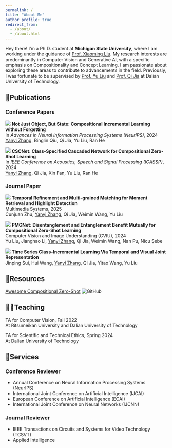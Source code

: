 ```yaml
---
permalink: /
title: "About Me"
author_profile: true
redirect_from: 
  - /about/
  - /about.html
---
```


Hey there! I’m a Ph.D. student at **Michigan State University**, where I am working under the guidance of [Prof. Xiaoming Liu](https://www.cse.msu.edu/~liuxm/index2.html).  My research interests are predominantly in Computer Vision and Generative AI, with a specific emphasis on Compositionality and Concept Learning. I am passionate about exploring these areas to contribute to advancements in the field. Previously, I was fortunate to be supervised by [Prof. Yu Liu](https://liuyudut.github.io) and [Prof. Qi Jia](http://faculty.dlut.edu.cn/guqi/zh_CN/index.htm) at Dalian University of Technology.

## 📖Publications

### Conference Papers

<img src="https://img.shields.io/badge/NeurIPS-2024-blue?style=flat-square"> **Not Just Object, But State: Compositional Incremental Learning without Forgetting**<br>
In *Advances in Neural Information Processing Systems (NeurIPS)*, 2024<br>
<u>Yanyi Zhang</u>, Binglin Qiu, Qi Jia, Yu Liu, Ran He

<img src="https://img.shields.io/badge/ICASSP-2024-blue?style=flat-square"> **CSCNet: Class-Specified Cascaded Network for Compositional Zero-Shot Learning**<br>
In *IEEE Conference on Acoustics, Speech and Signal Processing (ICASSP)*, 2024<br>
<u>Yanyi Zhang</u>, Qi Jia, Xin Fan, Yu Liu, Ran He

### Journal Paper

<img src="https://img.shields.io/badge/MMS-2025-54b345?style=flat-square"> **Temporal Refinement and Multi-grained Matching for Moment Retrieval and Highlight Detection**<br>
Multimedia Systems, 2025<br>
Cunjuan Zhu, <u>Yanyi Zhang</u>, Qi Jia, Weimin Wang, Yu Liu

<img src="https://img.shields.io/badge/CVIU-2024-54b345?style=flat-square"> **PMGNet: Disentanglement and Entanglement Benefit Mutually for Compositional Zero-Shot Learning**<br>
Computer Vision and Image Understanding (CVIU), 2024<br>
Yu Liu, Jianghao Li, <u>Yanyi Zhang</u>, Qi Jia, Weimin Wang, Nan Pu, Nicu Sebe

<img src="https://img.shields.io/badge/Under Review-54b345?style=flat-square"> **Time Series Class-Incremental Learning Via Temporal and Visual Joint Representation**<br>
Jinping Sui, Hui Wang, <u>Yanyi Zhang</u>, Qi Jia, Yitao Wang, Yu Liu


## 📄Resources

[Awesome Compositional Zero-Shot](https://github.com/Yanyi-Zhang/Awesome-Compositional-Zero-Shot) ![GitHub](https://img.shields.io/github/stars/Yanyi-Zhang/Awesome-Compositional-Zero-Shot.svg?style=social)

## 👨‍🏫Teaching

TA for Computer Vision, Fall 2022<br>
At Ritsumeikan University and Dalian University of Technology

TA for Scientific and Technical Ethics, Spring 2024<br>
At Dalian University of Technology

## 👔Services

### Conference Reviewer
* Annual Conference on Neural Information Processing Systems (NeurIPS)
* International Joint Conference on Artificial Intelligence (IJCAI)
* European Conference on Artificial Intelligence (ECAI)
* International Joint Conference on Neural Networks (IJCNN)

### Journal Reviewer
* IEEE Transactions on Circuits and Systems for Video Technology (TCSVT)
* Applied Intelligence

<script type="text/javascript" id="mapmyvisitors" src="//mapmyvisitors.com/map.js?d=1VM3OZWvR7lkUUtJkU1nth7TVhefPJwkI23wPZS_xaY&cl=ffffff&w=a"></script>


